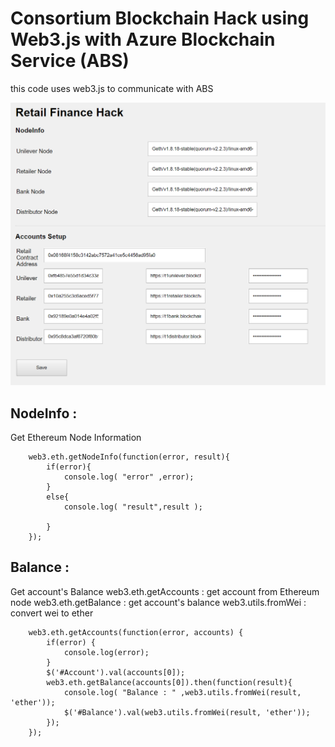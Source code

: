 # Consortium Blockchain Hack using Web3.js with Azure Blockchain Service (ABS)
this code uses web3.js to communicate with ABS


![Image](./Img/hack.PNG)

## NodeInfo : 
  Get Ethereum Node Information

```
	web3.eth.getNodeInfo(function(error, result){
		if(error){
			console.log( "error" ,error);
		}
		else{
			console.log( "result",result );
					
		}
	});
```

## Balance : 
  Get account's Balance
  web3.eth.getAccounts : get account from Ethereum node
  web3.eth.getBalance  : get account's balance
  web3.utils.fromWei   : convert wei to ether

```
	web3.eth.getAccounts(function(error, accounts) {
		if(error) {
			console.log(error);
		}
		$('#Account').val(accounts[0]);
		web3.eth.getBalance(accounts[0]).then(function(result){
			console.log( "Balance : " ,web3.utils.fromWei(result, 'ether'));
			$('#Balance').val(web3.utils.fromWei(result, 'ether'));
		});
	});
